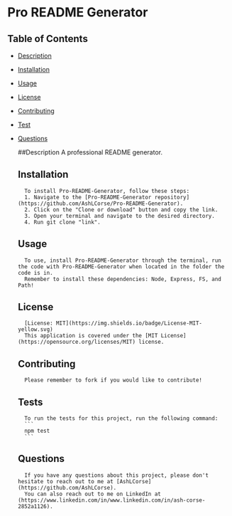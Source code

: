 # Pro README Generator

## Table of Contents

- [Description](https://github.com/AshLCorse/Pro-README-Generator#Description)

- [Installation](https://github.com/AshLCorse/Pro-README-Generator#Installation)

- [Usage](https://github.com/AshLCorse/Pro-README-Generator#Usage)

- [License](https://github.com/AshLCorse/Pro-README-Generator#License)

- [Contributing](https://github.com/AshLCorse/Pro-README-Generator#Contributing)

- [Test](https://github.com/AshLCorse/Pro-README-Generator#Test)

- [Questions](https://github.com/AshLCorse/Pro-README-Generator#Questions)


    ##Description
        A professional README generator.

    ## Installation
        To install Pro-README-Generator, follow these steps:
        1. Navigate to the [Pro-README-Generator repository](https://github.com/AshLCorse/Pro-README-Generator).
        2. Click on the "Clone or download" button and copy the link.
        3. Open your terminal and navigate to the desired directory.
        4. Run git clone "link".

    ## Usage
        To use, install Pro-README-Generator through the terminal, run the code with Pro-README-Generator when located in the folder the code is in.
        Remember to install these dependencies: Node, Express, FS, and Path!

    ## License
        [License: MIT](https://img.shields.io/badge/License-MIT-yellow.svg)
        This application is covered under the [MIT License](https://opensource.org/licenses/MIT) license.

    ## Contributing
        Please remember to fork if you would like to contribute!

    ## Tests
        To run the tests for this project, run the following command:
        ```
        npm test
        ```

    ## Questions
        If you have any questions about this project, please don't hesitate to reach out to me at [AshLCorse](https://github.com/AshLCorse).
        You can also reach out to me on LinkedIn at (https://www.linkedin.com/in/www.linkedin.com/in/ash-corse-2852a1126).

